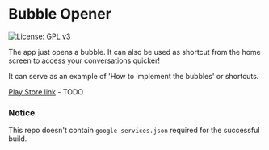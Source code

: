 # Bubble Opener

[![License: GPL v3](https://img.shields.io/badge/License-GPLv3-blue.svg)](https://www.gnu.org/licenses/gpl-3.0)

The app just opens a bubble. It can also be used as shortcut from the home screen to access your
conversations quicker!

It can serve as an example of 'How to implement the bubbles' or shortcuts.

[Play Store link](TODO) - TODO

### Notice

This repo doesn't contain ```google-services.json``` required for the successful build.

